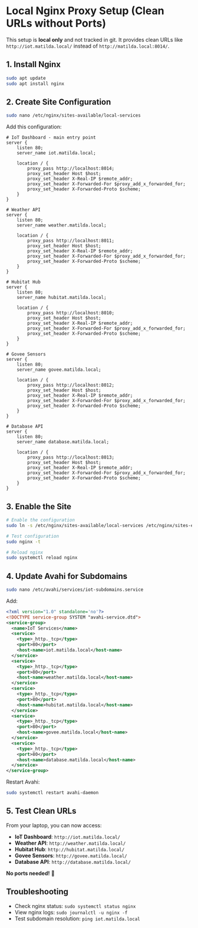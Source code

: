 # Local Nginx Proxy Setup (Clean URLs without Ports)

This setup is **local only** and not tracked in git. It provides clean URLs like `http://iot.matilda.local/` instead of `http://matilda.local:8014/`.

## 1. Install Nginx

```bash
sudo apt update
sudo apt install nginx
```

## 2. Create Site Configuration

```bash
sudo nano /etc/nginx/sites-available/local-services
```

Add this configuration:

```nginx
# IoT Dashboard - main entry point
server {
    listen 80;
    server_name iot.matilda.local;

    location / {
        proxy_pass http://localhost:8014;
        proxy_set_header Host $host;
        proxy_set_header X-Real-IP $remote_addr;
        proxy_set_header X-Forwarded-For $proxy_add_x_forwarded_for;
        proxy_set_header X-Forwarded-Proto $scheme;
    }
}

# Weather API
server {
    listen 80;
    server_name weather.matilda.local;

    location / {
        proxy_pass http://localhost:8011;
        proxy_set_header Host $host;
        proxy_set_header X-Real-IP $remote_addr;
        proxy_set_header X-Forwarded-For $proxy_add_x_forwarded_for;
        proxy_set_header X-Forwarded-Proto $scheme;
    }
}

# Hubitat Hub
server {
    listen 80;
    server_name hubitat.matilda.local;

    location / {
        proxy_pass http://localhost:8010;
        proxy_set_header Host $host;
        proxy_set_header X-Real-IP $remote_addr;
        proxy_set_header X-Forwarded-For $proxy_add_x_forwarded_for;
        proxy_set_header X-Forwarded-Proto $scheme;
    }
}

# Govee Sensors
server {
    listen 80;
    server_name govee.matilda.local;

    location / {
        proxy_pass http://localhost:8012;
        proxy_set_header Host $host;
        proxy_set_header X-Real-IP $remote_addr;
        proxy_set_header X-Forwarded-For $proxy_add_x_forwarded_for;
        proxy_set_header X-Forwarded-Proto $scheme;
    }
}

# Database API
server {
    listen 80;
    server_name database.matilda.local;

    location / {
        proxy_pass http://localhost:8013;
        proxy_set_header Host $host;
        proxy_set_header X-Real-IP $remote_addr;
        proxy_set_header X-Forwarded-For $proxy_add_x_forwarded_for;
        proxy_set_header X-Forwarded-Proto $scheme;
    }
}
```

## 3. Enable the Site

```bash
# Enable the configuration
sudo ln -s /etc/nginx/sites-available/local-services /etc/nginx/sites-enabled/

# Test configuration
sudo nginx -t

# Reload nginx
sudo systemctl reload nginx
```

## 4. Update Avahi for Subdomains

```bash
sudo nano /etc/avahi/services/iot-subdomains.service
```

Add:

```xml
<?xml version="1.0" standalone='no'?>
<!DOCTYPE service-group SYSTEM "avahi-service.dtd">
<service-group>
  <name>IoT Services</name>
  <service>
    <type>_http._tcp</type>
    <port>80</port>
    <host-name>iot.matilda.local</host-name>
  </service>
  <service>
    <type>_http._tcp</type>
    <port>80</port>
    <host-name>weather.matilda.local</host-name>
  </service>
  <service>
    <type>_http._tcp</type>
    <port>80</port>
    <host-name>hubitat.matilda.local</host-name>
  </service>
  <service>
    <type>_http._tcp</type>
    <port>80</port>
    <host-name>govee.matilda.local</host-name>
  </service>
  <service>
    <type>_http._tcp</type>
    <port>80</port>
    <host-name>database.matilda.local</host-name>
  </service>
</service-group>
```

Restart Avahi:
```bash
sudo systemctl restart avahi-daemon
```

## 5. Test Clean URLs

From your laptop, you can now access:

- **IoT Dashboard**: `http://iot.matilda.local/`
- **Weather API**: `http://weather.matilda.local/`
- **Hubitat Hub**: `http://hubitat.matilda.local/`
- **Govee Sensors**: `http://govee.matilda.local/`
- **Database API**: `http://database.matilda.local/`

**No ports needed!** 🎉

## Troubleshooting

- Check nginx status: `sudo systemctl status nginx`
- View nginx logs: `sudo journalctl -u nginx -f`
- Test subdomain resolution: `ping iot.matilda.local`